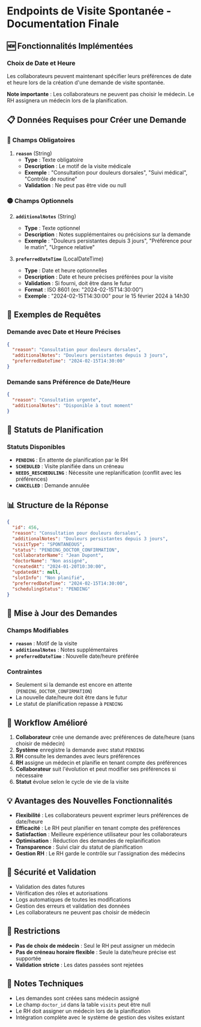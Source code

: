 # Endpoints de Visite Spontanée - Documentation Finale

## 🆕 Fonctionnalités Implémentées

### Choix de Date et Heure
Les collaborateurs peuvent maintenant spécifier leurs préférences de date et heure lors de la création d'une demande de visite spontanée.

**Note importante** : Les collaborateurs ne peuvent pas choisir le médecin. Le RH assignera un médecin lors de la planification.

## 📋 Données Requises pour Créer une Demande

### 🔴 Champs Obligatoires

1. **`reason`** (String)
   - **Type** : Texte obligatoire
   - **Description** : Le motif de la visite médicale
   - **Exemple** : "Consultation pour douleurs dorsales", "Suivi médical", "Contrôle de routine"
   - **Validation** : Ne peut pas être vide ou null

### 🟡 Champs Optionnels

2. **`additionalNotes`** (String)
   - **Type** : Texte optionnel
   - **Description** : Notes supplémentaires ou précisions sur la demande
   - **Exemple** : "Douleurs persistantes depuis 3 jours", "Préférence pour le matin", "Urgence relative"

3. **`preferredDateTime`** (LocalDateTime)
   - **Type** : Date et heure optionnelles
   - **Description** : Date et heure précises préférées pour la visite
   - **Validation** : Si fourni, doit être dans le futur
   - **Format** : ISO 8601 (ex: "2024-02-15T14:30:00")
   - **Exemple** : "2024-02-15T14:30:00" pour le 15 février 2024 à 14h30

## 🎯 Exemples de Requêtes

### Demande avec Date et Heure Précises
```json
{
  "reason": "Consultation pour douleurs dorsales",
  "additionalNotes": "Douleurs persistantes depuis 3 jours",
  "preferredDateTime": "2024-02-15T14:30:00"
}
```

### Demande sans Préférence de Date/Heure
```json
{
  "reason": "Consultation urgente",
  "additionalNotes": "Disponible à tout moment"
}
```

## 🔄 Statuts de Planification

### Statuts Disponibles
- **`PENDING`** : En attente de planification par le RH
- **`SCHEDULED`** : Visite planifiée dans un créneau
- **`NEEDS_RESCHEDULING`** : Nécessite une replanification (conflit avec les préférences)
- **`CANCELLED`** : Demande annulée

## 📊 Structure de la Réponse

```json
{
  "id": 456,
  "reason": "Consultation pour douleurs dorsales",
  "additionalNotes": "Douleurs persistantes depuis 3 jours",
  "visitType": "SPONTANEOUS",
  "status": "PENDING_DOCTOR_CONFIRMATION",
  "collaboratorName": "Jean Dupont",
  "doctorName": "Non assigné",
  "createdAt": "2024-01-20T10:30:00",
  "updatedAt": null,
  "slotInfo": "Non planifié",
  "preferredDateTime": "2024-02-15T14:30:00",
  "schedulingStatus": "PENDING"
}
```

## 🔧 Mise à Jour des Demandes

### Champs Modifiables
- **`reason`** : Motif de la visite
- **`additionalNotes`** : Notes supplémentaires
- **`preferredDateTime`** : Nouvelle date/heure préférée

### Contraintes
- Seulement si la demande est encore en attente (`PENDING_DOCTOR_CONFIRMATION`)
- La nouvelle date/heure doit être dans le futur
- Le statut de planification repasse à `PENDING`

## 🚀 Workflow Amélioré

1. **Collaborateur** crée une demande avec préférences de date/heure (sans choisir de médecin)
2. **Système** enregistre la demande avec statut `PENDING`
3. **RH** consulte les demandes avec leurs préférences
4. **RH** assigne un médecin et planifie en tenant compte des préférences
5. **Collaborateur** suit l'évolution et peut modifier ses préférences si nécessaire
6. **Statut** évolue selon le cycle de vie de la visite

## 💡 Avantages des Nouvelles Fonctionnalités

- **Flexibilité** : Les collaborateurs peuvent exprimer leurs préférences de date/heure
- **Efficacité** : Le RH peut planifier en tenant compte des préférences
- **Satisfaction** : Meilleure expérience utilisateur pour les collaborateurs
- **Optimisation** : Réduction des demandes de replanification
- **Transparence** : Suivi clair du statut de planification
- **Gestion RH** : Le RH garde le contrôle sur l'assignation des médecins

## 🔐 Sécurité et Validation

- Validation des dates futures
- Vérification des rôles et autorisations
- Logs automatiques de toutes les modifications
- Gestion des erreurs et validation des données
- Les collaborateurs ne peuvent pas choisir de médecin

## 🚫 Restrictions

- **Pas de choix de médecin** : Seul le RH peut assigner un médecin
- **Pas de créneau horaire flexible** : Seule la date/heure précise est supportée
- **Validation stricte** : Les dates passées sont rejetées

## 📝 Notes Techniques

- Les demandes sont créées sans médecin assigné
- Le champ `doctor_id` dans la table `visits` peut être null
- Le RH doit assigner un médecin lors de la planification
- Intégration complète avec le système de gestion des visites existant 